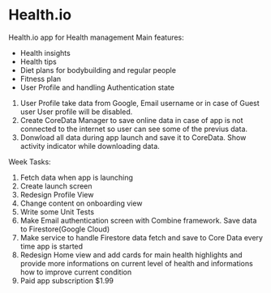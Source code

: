 # Health.io
 Health.io app for Health management
 Main features: 
 - Health insights
 - Health tips
 - Diet plans for bodybuilding and regular people
 - Fitness plan 
 - User Profile and handling Authentication state

1. User Profile take data from Google, Email username or in case of Guest user User profile will be disabled.
2. Create CoreData Manager to save online data in case of app is not connected to the internet so user can see some of the previus data.
3. Donwload all data during app launch and save it to CoreData. Show activity indicator while downloading data.


Week Tasks:
 1. Fetch data when app is launching
 2. Create launch screen
 5. Redesign Profile View
 6. Change content on onboarding view
 7. Write some Unit Tests 
 8. Make Email authentication screen with Combine framework. Save data to Firestore(Google Cloud)
 9. Make service to handle Firestore data fetch and save to Core Data every time app is started
 10. Redesign Home view and add cards for main health highlights and provide more informations on current level of health and informations how to improve current condition
 11. Paid app subscription $1.99
